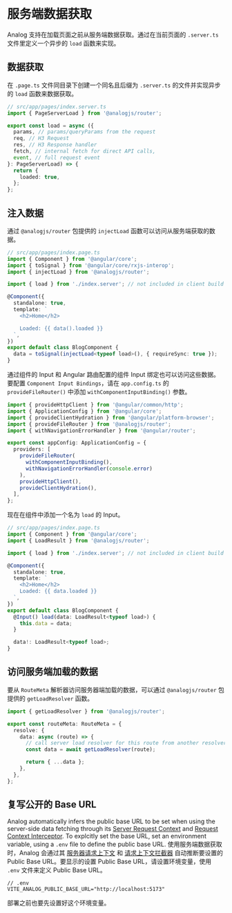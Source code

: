 # 服务端数据获取

Analog 支持在加载页面之前从服务端数据获取。通过在当前页面的 `.server.ts` 文件里定义一个异步的 `load` 函数来实现。

## 数据获取

在 `.page.ts` 文件同目录下创建一个同名且后缀为 `.server.ts` 的文件并实现异步的 `load` 函数来数据获取。

```ts
// src/app/pages/index.server.ts
import { PageServerLoad } from '@analogjs/router';

export const load = async ({
  params, // params/queryParams from the request
  req, // H3 Request
  res, // H3 Response handler
  fetch, // internal fetch for direct API calls,
  event, // full request event
}: PageServerLoad) => {
  return {
    loaded: true,
  };
};
```

## 注入数据

通过 `@analogjs/router` 包提供的 `injectLoad` 函数可以访问从服务端获取的数据。

```ts
// src/app/pages/index.page.ts
import { Component } from '@angular/core';
import { toSignal } from '@angular/core/rxjs-interop';
import { injectLoad } from '@analogjs/router';

import { load } from './index.server'; // not included in client build

@Component({
  standalone: true,
  template: `
    <h2>Home</h2>

    Loaded: {{ data().loaded }}
  `,
})
export default class BlogComponent {
  data = toSignal(injectLoad<typeof load>(), { requireSync: true });
}
```

通过组件的 Input 和 Angular 路由配置的组件 Input 绑定也可以访问这些数据。要配置 `Component Input Bindings`，请在 `app.config.ts` 的 `provideFileRouter()` 中添加 `withComponentInputBinding()` 参数。

```ts
import { provideHttpClient } from '@angular/common/http';
import { ApplicationConfig } from '@angular/core';
import { provideClientHydration } from '@angular/platform-browser';
import { provideFileRouter } from '@analogjs/router';
import { withNavigationErrorHandler } from '@angular/router';

export const appConfig: ApplicationConfig = {
  providers: [
    provideFileRouter(
      withComponentInputBinding(),
      withNavigationErrorHandler(console.error)
    ),
    provideHttpClient(),
    provideClientHydration(),
  ],
};
```

现在在组件中添加一个名为 `load` 的 Input。

```ts
// src/app/pages/index.page.ts
import { Component } from '@angular/core';
import { LoadResult } from '@analogjs/router';

import { load } from './index.server'; // not included in client build

@Component({
  standalone: true,
  template: `
    <h2>Home</h2>
    Loaded: {{ data.loaded }}
  `,
})
export default class BlogComponent {
  @Input() load(data: LoadResult<typeof load>) {
    this.data = data;
  }

  data!: LoadResult<typeof load>;
}
```

## 访问服务端加载的数据

要从 `RouteMeta` 解析器访问服务器端加载的数据，可以通过 `@analogjs/router` 包提供的 `getLoadResolver` 函数。

```ts
import { getLoadResolver } from '@analogjs/router';

export const routeMeta: RouteMeta = {
  resolve: {
    data: async (route) => {
      // call server load resolver for this route from another resolver
      const data = await getLoadResolver(route);

      return { ...data };
    },
  },
};
```

## 复写公开的 Base URL

Analog automatically infers the public base URL to be set when using the server-side data fetching through its [Server Request Context](/docs/features/data-fetching/overview#server-request-context) and [Request Context Interceptor](/docs/features/data-fetching/overview#request-context-interceptor). To explcitly set the base URL, set an environment variable, using a `.env` file to define the public base URL.
使用服务端数据获取时，Analog 会通过其 [服务器请求上下文](/docs/features/data-fetching/overview#server-request-context) 和 [请求上下文拦截器](/docs/features/data-fetching/overview#request-context-interceptor) 自动推断要设置的 Public Base URL。要显示的设置 Public Base URL，请设置环境变量，使用 `.env` 文件来定义 Public Base URL。

```
// .env
VITE_ANALOG_PUBLIC_BASE_URL="http://localhost:5173"
```

部署之前也要先设置好这个环境变量。
